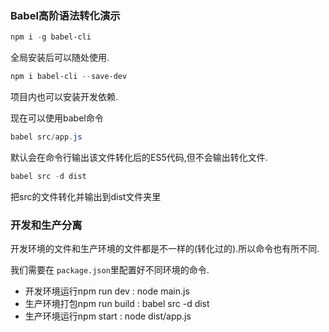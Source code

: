 ### Babel高阶语法转化演示

```powershell
npm i -g babel-cli
```

全局安装后可以随处使用.

```powershell
npm i babel-cli --save-dev
```

项目内也可以安装开发依赖.

现在可以使用babel命令

```powershell
babel src/app.js
```

默认会在命令行输出该文件转化后的ES5代码,但不会输出转化文件.

```powershell
babel src -d dist
```

把src的文件转化并输出到dist文件夹里

### 开发和生产分离

开发环境的文件和生产环境的文件都是不一样的(转化过的).所以命令也有所不同.

我们需要在 `package.json`里配置好不同环境的命令.

* 开发环境运行npm run dev : node main.js
* 生产环境打包npm run build : babel src -d dist
* 生产环境运行npm start : node dist/app.js
